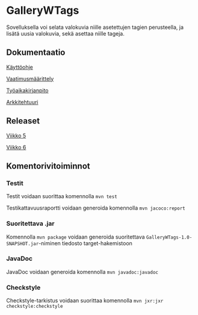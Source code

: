 # GalleryWTags
Sovelluksella voi selata valokuvia niille asetettujen tagien perusteella, ja lisätä uusia valokuvia, sekä asettaa niille tageja.

## Dokumentaatio
[Käyttöohje](https://github.com/joonaoko/ot-harjoitustyo/blob/master/dokumentointi/kayttoohje.md)

[Vaatimusmäärittely](https://github.com/joonaoko/ot-harjoitustyo/blob/master/dokumentointi/vaatimusmaarittely.MD)

[Työaikakirjanpito](https://github.com/joonaoko/ot-harjoitustyo/blob/master/dokumentointi/tyoaikakirjanpito.MD)

[Arkkitehtuuri](https://github.com/joonaoko/ot-harjoitustyo/blob/master/dokumentointi/arkkitehtuuri.md)

## Releaset
[Viikko 5](https://github.com/joonaoko/ot-harjoitustyo/releases/tag/viikko5)

[Viikko 6](https://github.com/joonaoko/ot-harjoitustyo/releases/tag/viikko6)

## Komentorivitoiminnot

### Testit
Testit voidaan suorittaa komennolla `mvn test`

Testikattavuusraportti voidaan generoida komennolla `mvn jacoco:report`

### Suoritettava .jar
Komennolla `mvn package` voidaan generoida suoritettava `GalleryWTags-1.0-SNAPSHOT.jar`-niminen tiedosto target-hakemistoon

### JavaDoc
JavaDoc voidaan generoida komennolla `mvn javadoc:javadoc`

### Checkstyle
Checkstyle-tarkistus voidaan suorittaa komennolla `mvn jxr:jxr checkstyle:checkstyle`
